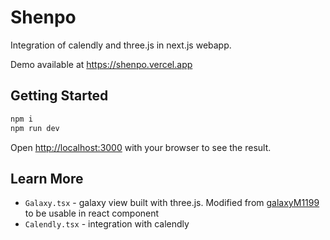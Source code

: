 # Shenpo

Integration of calendly and three.js in next.js webapp.

Demo available at <https://shenpo.vercel.app>

## Getting Started

```bash
npm i
npm run dev
```

Open [http://localhost:3000](http://localhost:3000) with your browser to see the result.

## Learn More

- `Galaxy.tsx` - galaxy view built with three.js. Modified from [galaxyM1199](https://github.com/the-halfbloodprince/GalaxyM1199) to be usable in react component
- `Calendly.tsx` - integration with calendly
